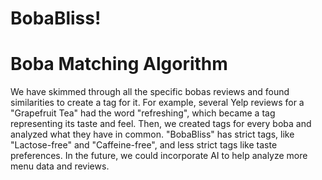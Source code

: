 # BobaBliss!


# Boba Matching Algorithm 

We have skimmed through all the specific bobas reviews and found similarities to create a tag for it. For example, several Yelp reviews for a "Grapefruit Tea" had the word "refreshing", which became a tag representing its taste and feel. Then, we created tags for every boba and analyzed what they have in common. "BobaBliss" has strict tags, like "Lactose-free" and "Caffeine-free", and less strict tags like taste preferences. In the future, we could incorporate AI to help analyze more menu data and reviews.
